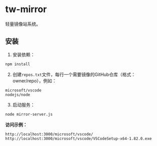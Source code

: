 # tw-mirror
轻量镜像站系统。

## 安装

1. 安装依赖：
```bash
npm install
```

2. 创建`repos.txt`文件，每行一个需要镜像的GitHub仓库（格式：owner/repo），例如：
```
microsoft/vscode
nodejs/node
```

3. 启动服务：
```bash
node mirror-server.js
```

**访问示例：**
```
http://localhost:3000/microsoft/vscode/
http://localhost:3000/microsoft/vscode/VSCodeSetup-x64-1.82.0.exe
```


